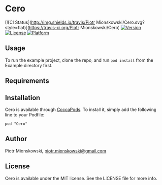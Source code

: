 # Cero

[![CI Status](http://img.shields.io/travis/Piotr Mionskowski/Cero.svg?style=flat)](https://travis-ci.org/Piotr Mionskowski/Cero)
[![Version](https://img.shields.io/cocoapods/v/Cero.svg?style=flat)](http://cocoadocs.org/docsets/Cero)
[![License](https://img.shields.io/cocoapods/l/Cero.svg?style=flat)](http://cocoadocs.org/docsets/Cero)
[![Platform](https://img.shields.io/cocoapods/p/Cero.svg?style=flat)](http://cocoadocs.org/docsets/Cero)

## Usage

To run the example project, clone the repo, and run `pod install` from the Example directory first.

## Requirements

## Installation

Cero is available through [CocoaPods](http://cocoapods.org). To install
it, simply add the following line to your Podfile:

    pod "Cero"

## Author

Piotr Mionskowski, piotr.mionskowski@gmail.com

## License

Cero is available under the MIT license. See the LICENSE file for more info.

